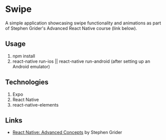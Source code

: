 # Swipe

A simple application showcasing swipe functionality and animations as part of Stephen Grider's Advanced React Native course (link below).

## Usage
1. npm install
2. react-native run-ios || react-native run-android (after setting up an Android emulator)

## Technologies
1. Expo
2. React Native
3. react-native-elements

## Links
* [React Native: Advanced Concepts](https://www.udemy.com/react-native-advanced/) by Stephen Grider
